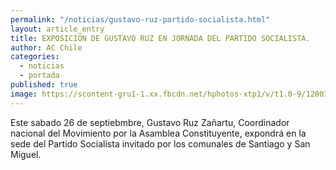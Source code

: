 ```yaml
---
permalink: "/noticias/gustavo-ruz-partido-socialista.html"
layout: article_entry
title: EXPOSICIÓN DE GUSTAVO RUZ EN JORNADA DEL PARTIDO SOCIALISTA.
author: AC Chile
categories: 
  - noticias
  - portada
published: true
image: https://scontent-gru1-1.xx.fbcdn.net/hphotos-xtp1/v/t1.0-9/12003361_10153577176401397_891645137950790765_n.jpg?oh=2c9f8c90049d1c4a4a1941de9306148f&oe=566505A2
---
```


Este sabado 26 de septiebmbre, Gustavo Ruz Zañartu, Coordinador nacional del Movimiento por la Asamblea Constituyente, expondrá en la sede del Partido Socialista invitado por los comunales de Santiago y San Miguel. 
